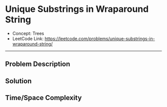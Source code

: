# Unique Substrings in Wraparound String

- Concept: Trees
- LeetCode Link: https://leetcode.com/problems/unique-substrings-in-wraparound-string/

---

## Problem Description

## Solution

## Time/Space Complexity

